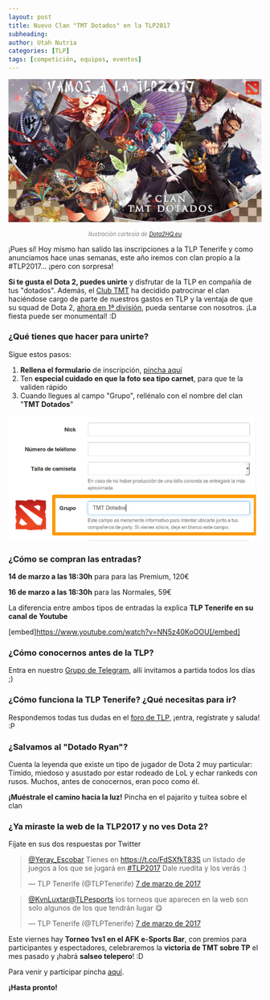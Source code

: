 ```yaml
---
layout: post
title: Nuevo Clan "TMT Dotados" en la TLP2017
subheading: 
author: Utah Nutria
categories: [TLP]
tags: [competición, equipos, eventos]
---
```

![Dota2HQ.eu](/assets/images/2017/03/Clan-TMT-Dotados-P.jpg)

<p style="color:gray; font-size:80%;" align="center"><i>Ilustración cortesía de <a href="http://dota2hq.eu/wallpaper/dota2hq.eu-dota-2-heroes-in-japanese-clothing-3586-1600x900.jpg">Dota2HQ.eu</a></i></p>

¡Pues sí! Hoy mismo han salido las inscripciones a la TLP Tenerife y como anunciamos hace unas semanas, este año iremos con clan propio a la #TLP2017... ¡pero con sorpresa!

**Si te gusta el Dota 2, puedes unirte** y disfrutar de la TLP en compañía de tus "dotados". Además, el [Club TMT](/en-fin-ficha-tmt-esport) ha decidido patrocinar el clan haciéndose cargo de parte de nuestros gastos en TLP y la ventaja de que su squad de Dota 2, [ahora en 1ª división](/tmt-primera), pueda sentarse con nosotros. ¡La fiesta puede ser monumental! :D

### ¿Qué tienes que hacer para unirte?

Sigue estos pasos:

1. **Rellena el formulario** de inscripción, [pincha aquí](https://inscripcion.tlp-tenerife.com/accounts/register/)
2. Ten **especial cuidado en que la foto sea tipo carnet**, para que te la validen rápido
3. Cuando llegues al campo "Grupo", rellénalo con el nombre del clan "**TMT Dotados**"

![](/assets/images/2017/03/Captura-de-pantalla-de-2017-03-07-194212.jpg)

### ¿Cómo se compran las entradas?

**14 de marzo a las 18:30h** para para las Premium, 120€

**16 de marzo a las 18:30h** para las Normales, 59€

La diferencia entre ambos tipos de entradas la explica **TLP Tenerife en su canal de Youtube**

[embed]https://www.youtube.com/watch?v=NN5z40KoOOU[/embed]

### ¿Cómo conocernos antes de la TLP?

Entra en nuestro [Grupo de Telegram](https://t.me/joinchat/AAAAAD3F_LBK-pouNxXYrw), allí invitamos a partida todos los días ;)

### ¿Cómo funciona la TLP Tenerife? ¿Qué necesitas para ir?

Respondemos todas tus dudas en el [foro de TLP,](http://www.tlp-tenerife.com/foro/index.php/topic,866.0.html) ¡entra, regístrate y saluda! :P

### ¿Salvamos al "Dotado Ryan"?

Cuenta la leyenda que existe un tipo de jugador de Dota 2 muy particular: Tímido, miedoso y asustado por estar rodeado de LoL y echar rankeds con rusos. Muchos, antes de conocernos, eran poco como él.

**¡Muéstrale el camino hacia la luz!** Pincha en el pajarito y tuitea sobre el clan

### ¿Ya miraste la web de la TLP2017 y no ves Dota 2?

Fíjate en sus dos respuestas por Twitter

> [@Yeray\_Escobar](https://twitter.com/Yeray_Escobar) Tienes en <https://t.co/FdSXfkT83S> un listado de juegos a los que se jugará en [#TLP2017](https://twitter.com/hashtag/TLP2017?src=hash) Dale ruedita y los verás :)
> 
> 
> — TLP Tenerife (@TLPTenerife) [7 de marzo de 2017](https://twitter.com/TLPTenerife/status/839089343528599553)

> [@KvnLuxtar](https://twitter.com/KvnLuxtar)[@TLPesports](https://twitter.com/TLPesports) los torneos que aparecen en la web son solo algunos de los que tendrán lugar 😋
> 
> 
> — TLP Tenerife (@TLPTenerife) [7 de marzo de 2017](https://twitter.com/TLPTenerife/status/839081550192967681)

Este viernes hay **Torneo 1vs1 en el AFK e-Sports Bar**, con premios para participantes y espectadores, celebraremos la **victoria de TMT sobre TP** el mes pasado y ¡habrá **salseo telepero**! :D

Para venir y participar pincha [aquí](/1-vs-1-afk).

**¡Hasta pronto!**
